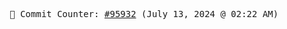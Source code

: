 <p align="center">
    <samp>
        📮 Commit Counter: <a href="https://github.com/Javascript-void0/Javascript-void0/commits/main">#95932</a> (July 13, 2024 @ 02:22 AM)
    </samp>
</p>